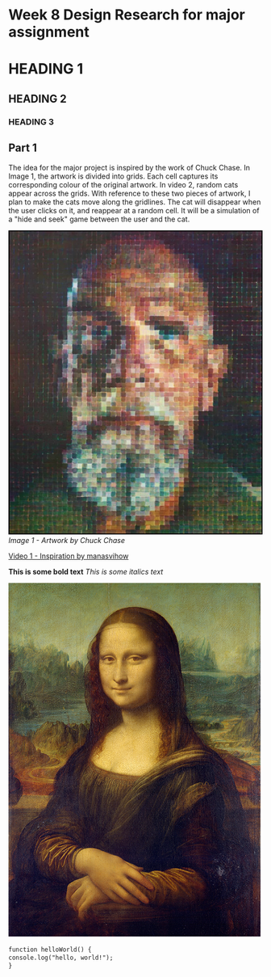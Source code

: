 # Week 8 Design Research for major assignment

# HEADING 1

## HEADING 2

### HEADING 3
## Part 1
The idea for the major project is inspired by the work of Chuck Chase. In Image 1, the artwork is divided into grids. Each cell captures its corresponding colour of the original artwork. In video 2, random cats appear across the grids. With reference to these two pieces of artwork, I plan to make the cats move along the gridlines. The cat will disappear when the user clicks on it, and reappear at a random cell. It will be a simulation of a "hide and seek" game between the user and the cat.

![Image 1 Artwork by Chuck Chase](Artwork_of_Chuck_Chase.png "Image 1 - Artwork by Chuck Chase")
*Image 1 - Artwork by Chuck Chase*

[Video 1 - Inspiration by manasvihow](https://editor.p5js.org/manasvihow/sketches/TnI2BDD1Z)

**This is some bold text**
*This is some italics text*

![An image of Mona Lisa](Mona_Lisa_by_Leonardo_da_Vinci_500_x_700.jpg)

```
function helloWorld() {
console.log("hello, world!");
}